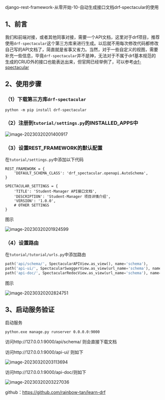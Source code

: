 django-rest-framework-从零开始-10-自动生成接口文档drf-spectacular的使用

## 1、前言

我们和前端对接，或者其他同事对接，需要一个API文档，这里对于drf项目，推荐使用`drf-spectacular`这个第三方库来进行生成。以后就不用每次修改代码都修改自己写的API文档了，简直就是省事又省力。当然，对于一些自定义的视图，需要补充一些信息，毕竟`drf-spectacular`并不是神，无法对于不属于drf基本规范的生成的CRUD外的接口也能表达出来，但官网已经举例了，可以参考[drf-spectacular](https://drf-spectacular.readthedocs.io/en/stable/readme.html)

## 2、使用步骤

### （1）下载第三方库`drf-spectacular`

```
python -m pip install drf-spectacular
```

### （2）注册到`tutorial/settings.py`的INSTALLED_APPS中

![image-20230320201400917](https://img2023.cnblogs.com/blog/1768648/202303/1768648-20230320203510805-1513358590.png)

### （3）设置REST_FRAMEWORK的默认配置

在`tutorial/settings.py`中添加以下代码

```
REST_FRAMEWORK = {
    'DEFAULT_SCHEMA_CLASS': 'drf_spectacular.openapi.AutoSchema',
}

SPECTACULAR_SETTINGS = {
    'TITLE': 'Student-Manager API接口文档',
    'DESCRIPTION': 'Student-Manager 项目详情介绍',
    'VERSION': '1.0.0',
    # OTHER SETTINGS
} 
```

图示

![image-20230320201924599](https://img2023.cnblogs.com/blog/1768648/202303/1768648-20230320203511343-197759250.png)

### （4）设置路由

在`tutorial/tutorial/urls.py`中添加路由

```python
path('api/schema/', SpectacularAPIView.as_view(), name='schema'),
path('api-ui/', SpectacularSwaggerView.as_view(url_name='schema'), name='swagger-ui'),  # swagger接口文档
path('api-doc/', SpectacularRedocView.as_view(url_name='schema'), name='redoc'),  # redoc接口文档
```

图示

![image-20230320202824751](https://img2023.cnblogs.com/blog/1768648/202303/1768648-20230320203511772-1938823495.png)

## 3、启动服务验证

启动服务

```
python.exe manage.py runserver 0.0.0.0:9000
```

访问http://127.0.0.1:9000/api/schema/ 则会直接下载文档

访问http://127.0.0.1:9000/api-ui/ 则如下

![image-20230320203113694](https://img2023.cnblogs.com/blog/1768648/202303/1768648-20230320203512142-2020555983.png)

访问http://127.0.0.1:9000/api-doc/则如下

![image-20230320203227036](https://img2023.cnblogs.com/blog/1768648/202303/1768648-20230320203512500-627903018.png)

github：https://github.com/rainbow-tan/learn-drf